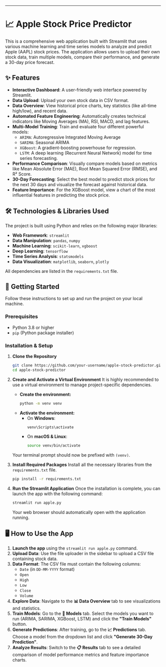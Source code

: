 -----

# 📈 Apple Stock Price Predictor

This is a comprehensive web application built with Streamlit that uses various machine learning and time series models to analyze and predict Apple (AAPL) stock prices. The application allows users to upload their own stock data, train multiple models, compare their performance, and generate a 30-day price forecast.

## ✨ Features

  * **Interactive Dashboard**: A user-friendly web interface powered by Streamlit.
  * **Data Upload**: Upload your own stock data in CSV format.
  * **Data Overview**: View historical price charts, key statistics (like all-time high/low), and recent data.
  * **Automated Feature Engineering**: Automatically creates technical indicators like Moving Averages (MA), RSI, MACD, and lag features.
  * **Multi-Model Training**: Train and evaluate four different powerful models:
      * `ARIMA`: Autoregressive Integrated Moving Average
      * `SARIMA`: Seasonal ARIMA
      * `XGBoost`: A gradient-boosting powerhouse for regression.
      * `LSTM`: A deep learning (Recurrent Neural Network) model for time series forecasting.
  * **Performance Comparison**: Visually compare models based on metrics like Mean Absolute Error (MAE), Root Mean Squared Error (RMSE), and R² Score.
  * **30-Day Forecasting**: Select the best model to predict stock prices for the next 30 days and visualize the forecast against historical data.
  * **Feature Importance**: For the XGBoost model, view a chart of the most influential features in predicting the stock price.

## 🛠️ Technologies & Libraries Used

The project is built using Python and relies on the following major libraries:

  * **Web Framework**: `streamlit` 
  * **Data Manipulation**: `pandas`, `numpy` 
  * **Machine Learning**: `scikit-learn`, `xgboost` 
  * **Deep Learning**: `tensorflow` 
  * **Time Series Analysis**: `statsmodels` 
  * **Data Visualization**: `matplotlib`, `seaborn`, `plotly` 

All dependencies are listed in the `requirements.txt` file.

## 🚀 Getting Started

Follow these instructions to set up and run the project on your local machine.

### Prerequisites

  * Python 3.8 or higher
  * `pip` (Python package installer)

### Installation & Setup

1.  **Clone the Repository**

    ```bash
    git clone https://github.com/your-username/apple-stock-predictor.git
    cd apple-stock-predictor
    ```

2.  **Create and Activate a Virtual Environment**
    It is highly recommended to use a virtual environment to manage project-specific dependencies.

      * **Create the environment:**
        ```bash
        python -m venv venv
        ```
      * **Activate the environment:**
          * On **Windows**:
            ```bash
            venv\Scripts\activate
            ```
          * On **macOS & Linux**:
            ```bash
            source venv/bin/activate
            ```

    Your terminal prompt should now be prefixed with `(venv)`.

3.  **Install Required Packages**
    Install all the necessary libraries from the `requirements.txt` file.

    ```bash
    pip install -r requirements.txt
    ```

4.  **Run the Streamlit Application**
    Once the installation is complete, you can launch the app with the following command:

    ```bash
    streamlit run apple.py
    ```

    Your web browser should automatically open with the application running.

## 🖥️ How to Use the App

1.  **Launch the app** using the `streamlit run apple.py` command.
2.  **Upload Data**: Use the file uploader in the sidebar to upload a CSV file containing stock data.
3.  **Data Format**: The CSV file must contain the following columns:
      * `Date` (in `DD-MM-YYYY` format)
      * `Open`
      * `High`
      * `Low`
      * `Close`
      * `Volume`
4.  **Explore Data**: Navigate to the **📊 Data Overview** tab to see visualizations and statistics.
5.  **Train Models**: Go to the **🤖 Models** tab. Select the models you want to run (ARIMA, SARIMA, XGBoost, LSTM) and click the **"Train Models"** button.
6.  **Generate Predictions**: After training, go to the **📈 Predictions** tab. Choose a model from the dropdown list and click **"Generate 30-Day Prediction"**.
7.  **Analyze Results**: Switch to the **📋 Results** tab to see a detailed comparison of model performance metrics and feature importance charts.
